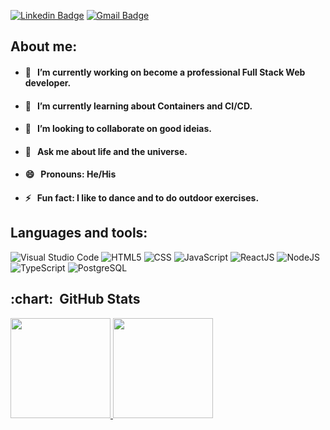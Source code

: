 <!--
### Hi there 👋
**lucaspasseri/lucaspasseri** is a ✨ _special_ ✨ repository because its `README.md` (this file) appears on your GitHub profile.

Here are some ideas to get you started:
-->
[![Linkedin Badge](https://img.shields.io/badge/LinkedIn-0077B5?style=for-the-badge&logo=linkedin&logoColor=white)](https://www.linkedin.com/in/lucas-passeri-7b05377b)&nbsp;[![Gmail Badge](https://img.shields.io/badge/Gmail-D14836?style=for-the-badge&logo=gmail&logoColor=white)](mailto:lucaspasseri@poli.ufrj.br)

## About me:

- #### 🔭 &nbsp; I’m currently working on become a professional Full Stack Web developer.
- #### 🌱 &nbsp; I’m currently learning about Containers and CI/CD.
- #### 👯 &nbsp; I’m looking to collaborate on good ideias.
- #### 💬 &nbsp; Ask me about life and the universe.
- #### 😄 &nbsp; Pronouns: He/His
- #### ⚡ &nbsp; Fun fact: I like to dance and to do outdoor exercises.

## Languages and tools:

![Visual Studio Code](https://img.shields.io/badge/-Visual%20Studio%20Code-333333?style=flat&logo=visual-studio-code&logoColor=007ACC)&nbsp;![HTML5](https://img.shields.io/badge/-HTML5-333333?style=flat&logo=HTML5)&nbsp;![CSS](https://img.shields.io/badge/-CSS-333333?style=flat&logo=CSS3&logoColor=1572B6)&nbsp;![JavaScript](https://img.shields.io/badge/-JavaScript-333333?style=flat&logo=javascript)&nbsp;![ReactJS](https://img.shields.io/badge/-React-333333?style=flat&logo=react)&nbsp;![NodeJS](https://img.shields.io/badge/-Node.js-333333?style=flat&logo=node.js)&nbsp;![TypeScript](https://img.shields.io/badge/-TypeScript-333333?style=flat&logo=typescript)&nbsp;![PostgreSQL](https://img.shields.io/badge/-PostgreSQL-333333?style=flat&logo=postgresql)&nbsp;

<h2> :chart: &nbsp;GitHub Stats </h2>

<a  href="https://github.com/lucaspasseri">
  <img  height="160em"  src="https://github-readme-stats.vercel.app/api?username=lucaspasseri&theme=buefy&show_icons=true">
</a>
<a  href="https://github.com/lucaspasseri">
  <img  height="160em"  src="https://github-readme-stats.vercel.app/api/top-langs/?username=lucaspasseri&theme=buefy&layout=compact">
</a>
